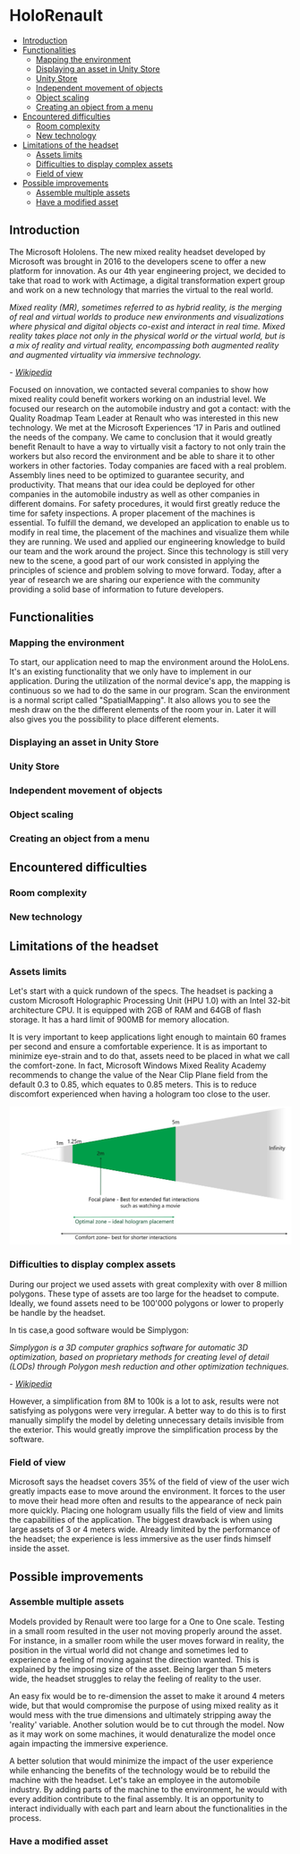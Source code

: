# HoloRenault

- [Introduction](#introduction)
- [Functionalities](#functionalities)
  - [Mapping the environment](#mapping-the-environment)
  - [Displaying an asset in Unity Store](#displaying-an-asset-in-Unity)
  - [Unity Store](#unity-Store)
  - [Independent movement of objects](#independent-movement-of-objects])
  - [Object scaling](#object-scaling)
  - [Creating an object from a menu](#creating-an-object-from-a-menu)
- [Encountered difficulties](#encountered-difficulties)
  - [Room complexity](#room-complexity)
  - [New technology](#new-technology)
- [Limitations of the headset](#limitations-of-the-headset)
  - [Assets limits](#assets-limits)
  - [Difficulties to display complex assets](#difficulties-to-display-complex-assets)
  - [Field of view](#field-of-view)
- [Possible improvements](#possible-improvements)
  - [Assemble multiple assets](#assemble-multiple-assets)
  - [Have a modified asset](#have-a-modified-asset)

## Introduction

The Microsoft Hololens. The new mixed reality headset developed by Microsoft was brought in 2016 to the developers scene to offer a new platform for innovation.
As our 4th year engineering project, we decided to take that road to work with Actimage, a digital transformation expert group and work on a new technology that marries the virtual to the real world.

*Mixed reality (MR), sometimes referred to as hybrid reality, is the merging of real and virtual worlds to produce new environments and visualizations where physical and digital objects co-exist and interact in real time.
Mixed reality takes place not only in the physical world or the virtual world, but is a mix of reality and virtual reality, encompassing both augmented reality and augmented virtuality via immersive technology.*

*- [Wikipedia](https://en.wikipedia.org/wiki/Mixed_reality)*

Focused on innovation, we contacted several companies to show how mixed reality could benefit workers working on an industrial level.
We focused our research on the automobile industry and got a contact: with the Quality Roadmap Team Leader at Renault who was interested in this new technology.
We met at the Microsoft Experiences ’17 in Paris and outlined the needs of the company.
We came to conclusion that it would greatly benefit Renault to have a way to virtually visit a factory to not only train the workers but also record the environment and be able to share it to other workers in other factories.
Today companies are faced with a real problem. Assembly lines need to be optimized to guarantee security, and productivity.
That means that our idea could be deployed for other companies in the automobile industry as well as other companies in different domains.
For safety procedures, it would first greatly reduce the time for safety inspections.
A proper placement of the machines is essential.
To fulfill the demand, we developed an application to enable us to modify in real time, the placement of the machines and visualize them while they are running.
We used and applied our engineering knowledge to build our team and the work around the project. Since this technology is still very new to the scene, a good part of our work  consisted in applying the principles of science and problem solving to move forward.
Today, after a year of research we are sharing our experience with the community providing a solid base of information to future developers.


## Functionalities
### Mapping the environment

To start, our application need to map the environment around the HoloLens. It's an existing functionality that we only have to implement in our application. During the utilization of the normal device's app, the mapping is continuous so we had to do the same in our program.
Scan the environment is a normal script called "SpatialMapping". It also allows you to see the mesh draw on the the different elements of the room your in.
Later it will also gives you the possibility to place different elements.


### Displaying an asset in Unity Store


### Unity Store


### Independent movement of objects


### Object scaling


### Creating an object from a menu


## Encountered difficulties
### Room complexity


### New technology


## Limitations of the headset
### Assets limits
Let's start with a quick rundown of the specs.
The headset is packing a custom Microsoft Holographic Processing Unit (HPU 1.0) with an Intel 32-bit architecture CPU.
It is equipped with 2GB of RAM and 64GB of flash storage.
It has a hard limit of 900MB for memory allocation.

It is very important to keep applications light enough to maintain 60 frames per second and ensure a comfortable experience.
It is as important to minimize eye-strain and to do that, assets need to be placed in what we call the comfort-zone.
In fact, Microsoft Windows Mixed Reality Academy recommends to change the value of the Near Clip Plane field from the default 0.3 to 0.85, which equates to 0.85 meters.
This is to reduce discomfort experienced when having a hologram too close to the user.

![Hologram Placement](img/hololens-hologram-placement.png "Hologram Placement")


### Difficulties to display complex assets
During our project we used assets with great complexity with over 8 million polygons.
These type of assets are too large for the headset to compute.
Ideally, we found assets need to be 100'000 polygons or lower to properly be handle by the headset.

In tis case,a good software would be Simplygon:

*Simplygon is a 3D computer graphics software for automatic 3D optimization, based on proprietary methods for creating level of detail (LODs) through Polygon mesh reduction and other optimization techniques.*

*- [Wikipedia](https://en.wikipedia.org/wiki/Simplygon)*

However, a simplification from 8M to 100k is a lot to ask, results were not satisfying as polygons were very irregular.
A better way to do this is to first manually simplify the model by deleting unnecessary details invisible from the exterior.
This would greatly improve the simplification process by the software.

### Field of view
Microsoft says the headset covers 35% of the field of view of the user wich greatly impacts ease to move around the environment.
It forces to the user to move their head more often and results to the appearance of neck pain more quickly.
Placing one hologram usually fills the field of view and limits the capabilities of the application.
The biggest drawback is when using large assets of 3 or 4 meters wide.
Already limited by the performance of the headset; the experience is less immersive as the user finds himself inside the asset.

## Possible improvements
### Assemble multiple assets
Models provided by Renault were too large for a One to One scale.
Testing in a small room resulted in the user not moving properly around the asset.
For instance, in a smaller room while the user moves forward in reality, the position in the virtual world did not change and sometimes led to experience a feeling of moving against the direction wanted.
This is explained by the imposing size of the asset.
Being larger than 5 meters wide, the headset struggles to relay the feeling of reality to the user.

An easy fix would be to re-dimension the asset to make it around 4 meters wide, but that would compromise the purpose of using mixed reality as it would mess with the true dimensions and ultimately  stripping away the 'reality' variable.
Another solution would be to cut through the model.
Now as it may work on some machines, it would denaturalize the model once again impacting the immersive experience.

A better solution that would minimize the impact of the user experience while enhancing the benefits of the technology would be to rebuild the machine with the headset.
Let's take an employee in the automobile industry.
By adding parts of the machine to the environment, he would with every addition contribute to the final assembly.
It is an opportunity to interact individually with each part and learn about the functionalities in the process.

### Have a modified asset
